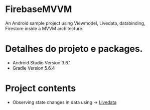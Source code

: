 # FirebaseMVVM
An Android sample project using Viewmodel, Livedata, databinding, Firestore inside a MVVM architecture.

# Detalhes do projeto e packages. 

* Android Studio Version 3.6.1 
* Gradle Version 5.6.4 

# Project contents

* Observing state changes in data using ->
<a href="https://developer.android.com/topic/libraries/architecture/livedata" target="_blank" rel="noopener noreferrer">Livedata </a>







